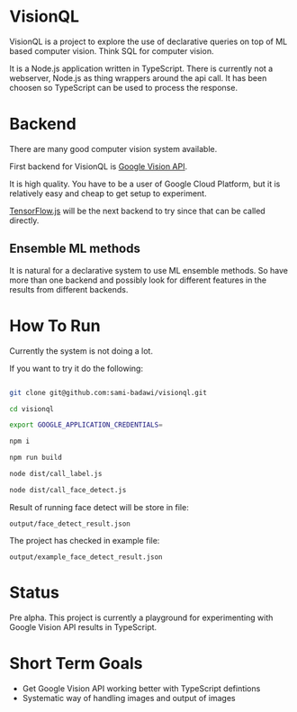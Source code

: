 # VisionQL #

VisionQL is a project to explore the use of declarative queries on top of ML based computer vision. Think SQL for computer vision. 

It is a Node.js application written in TypeScript. 
There is currently not a webserver, Node.js as thing wrappers around the api call. It has been choosen so TypeScript can be used to process the response.


# Backend #

There are many good computer vision system available.

First backend for VisionQL is [Google Vision API](https://cloud.google.com/vision/).

It is high quality. You have to be a user of Google Cloud Platform, but it is relatively easy and cheap to get setup to experiment.

[TensorFlow.js](https://js.tensorflow.org/) will be the next backend to try since that can be called directly.

## Ensemble ML methods ##

It is natural for a declarative system to use ML ensemble methods. So have more than one backend and possibly look for different features in the results from different backends.


# How To Run #

Currently the system is not doing a lot.

If you want to try it do the following:

``` bash

git clone git@github.com:sami-badawi/visionql.git

cd visionql

export GOOGLE_APPLICATION_CREDENTIALS=

npm i

npm run build

node dist/call_label.js 

node dist/call_face_detect.js

```

Result of running face detect will be store in file:

`output/face_detect_result.json`

The project has checked in example file:

`output/example_face_detect_result.json`


# Status #

Pre alpha.
This project is currently a playground for experimenting with Google Vision API results in TypeScript.

# Short Term Goals #

* Get Google Vision API working better with TypeScript defintions
* Systematic way of handling images and output of images
